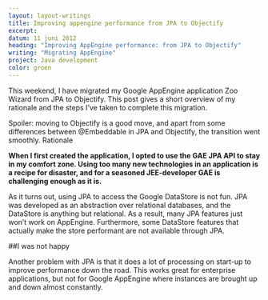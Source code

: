 ```yaml
---
layout: layout-writings
title: Improving appengine performance from JPA to Objectify
excerpt:
datum: 11 juni 2012
heading: "Improving AppEngine performance: from JPA to Objectify"
writing: "Migrating AppEngine"
project: Java development
color: groen
---
```


This weekend, I have migrated my Google AppEngine application Zoo Wizard from JPA to Objectify. This post gives a short overview of my rationale and the steps I’ve taken to complete this migration.

Spoiler: moving to Objectify is a good move, and apart from some differences between @Embeddable in JPA and Objectify, the transition went smoothly.
Rationale

**When I first created the application, I opted to use the GAE JPA API to stay in my comfort zone. Using too many new technologies in an application is a recipe for disaster, and for a seasoned JEE-developer GAE is challenging enough as it is.**

As it turns out, using JPA to access the Google DataStore is not fun. JPA was developed as an abstraction over relational databases, and the DataStore is anything but relational. As a result, many JPA features just won’t work on AppEngine. Furthermore, some DataStore features that actually make the store performant are not available through JPA.

##I was not happy

Another problem with JPA is that it does a lot of processing on start-up to improve performance down the road. This works great for enterprise applications, but not for Google AppEngine where instances are brought up and down almost constantly.


